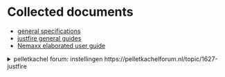 # Collected documents

- [general specifications](./docs/PS_15-5_04-2017_lores.pdf)
- [justfire general guides](./docs/DOC-20240907-WA0001-kachel..pdf)
- [Nemaxx elaborated user guide](./docs/p6.pdf)

<details>
<summary>
pelletkachel forum: instellingen  https://pelletkachelforum.nl/topic/1627-justfire
</summary>
  
## Geplaatst op: 23 November 2020 - 09:56 PM

Ik heb een palletkachel aangeschaft met een cv aansluiting, deze Pallet kachel staat bij mij in de woonkamer en gebruik ik voor verwarming van de ruimte waar deze staat, de resterend warmte gebruik ik voor het opwarmen van mijn 800 liter buffervat waar ik mijn sanitair water door heen laat lopen en mijn cv installatie mee opwarmt, als ik de palletkachel laat draaien op koude dagen hoeft de warmtepomp niet zo zwaar te trekken en is mijn huisje lekker warm.

Zelf ben ik installateur en hou er van om met simpele oplossingen een optimaal resultaat te behalen dat begrijpbaar is voor iedereen.
Leuk dacht ik een palletkachel, dus ik bel met justfire, ik kreeg een heer aan de telefoon en vertelde mij wat er allemaal mogelijk is, hoe ik hem het beste kon aansluiten, en dat ik kon terug bellen als hij geïnstalleerd was om e.v.t. te finetunen...

Na installatie kwam ik er achter dat de palletkachel op vrij hoog vermogen brande (21 kW )terwijl er op de typegoedkeuringsplaat staat dat hij minimaal op 4kW kan draaien, dit zou betekenen dat hij langere periode kan draaien en dat het een constante tempartuur ik de huiskamer kan zij zonder dat er pieken en dalen zijn en de kachel aan en uit schakelt als hij zijn tempartuur herijkt heeft, ook de consumptie van pallets kan dan worden terug geschroefd.

Ik heb een mail gestuurd of het mogelijk is de parameters te krijgen, deze zijn immers van concurrenten gewoon via de gebruikershandleiding of via YouTube te benaderen met een goede uitleg van een instalateur.
Ik heb minstens 15x gebeld, en zou worden terug gebeld, geen reactie of hulp van de kant van justfire, en via de email kreeg ik nee op het orkest, ik moest maar een service monteur laten komen op mijn kosten, hoe kan ik een toestel finetunen als die monteur 1x komt,
Daarnaast ben ik zelf erkend installateur en kan er dus slecht tegen als iemand monopolie speelt.

Ik heb de beste mensen nogmaals gemaild of het niet mogelijk was opnieuw te beginnen en of zij mij verder gaan helpen daar ik er ondertussen achter was gekomen na veel proberen wat de code voor de parameters is.

Dit heb ik ook kenbaar gemaakt, maar ook hierop geen reactie, dus wil hierbij deze manier van handelen eindigen en ieder de mogelijkheid geven zelf zijn palletkachel te kunnen instellen.

BELANGRIJK Voor u gaat finetunen schrijft u de fabrieksinstellingen op, zodat u altijd kunt terugzetten als iets niet werkt.

Als u de pijl omhoog ingedrukt houd vraagt de palletkachel om een code, dit is 1108 duimpje
Hier zijn de volgende parameters in aanwezig

Startup clean 20 (niet wijzigen)
Light delay time (niet wijzigen)
Ignitor delay time (niet wijzigen)
Ligtning fail time (niet wijzigen)
Switch off ( wijzigbaar )
Protect temp ( niet wijzigen )
Exhaust L temp ( zelf heb ik op 30 )
Exhaust H temp ( zelf heb ik op 35 )
Gap temp ( geen idee wat dit is )
Cooling temp ( zelf op 90 staan ivm langdurig afsluiten)
Pomp stop temp ( als de buffer deze temp berijkt heeft gaat de pomp draaien)
Water Limit temp. (Max water temp, zelf op 90)
Pomp last time, (hoelang de pomp moet draaien na aangaan, zelf op 10)

Als u de pijl omlaag ingedrukt houd vraagt de palletkachel om een code, dit is 1108 duimpje
Hier zijn de volgende parameters in aanwezig

First feeding time (niet wijzigen)

Dan de instellingen zoals ik deze heb gewijzigd voor een aangename verbranding van de pallets.

P1 smoke 122
P1 fan 128
P1 Feedtime Last 6 every 2

P2 smoke 120
P2 fan 125
P2 feedtime last 7 every 3

P3 smoke 97
P3 fan 117
P3 feedtime last 3 every 5

P4 smoke 93
P4 fan 107
P4 feedtime 3 every 9

P5 smoke 140 (niet wijzigen)
P6 smoke 145 (niet wijzigen)

Hierna kunt u de instellingen opslaan in de parameters.

En het wachtwoord wijzigen, ik adviseer dit zelf niet te doen maar te laten staan zodat u dit altijd kunt opzoeken.

Deze instellingen kunnen per kachel verschillen, maar als je goed kijkt zie je een patroon in de feedtime en ventilatoren.

Smoke is de rookgasventilator, hiermee kun je dus het vermogen regelen maar je zult de hoeveelheid pallets hierop aan moeten passen zodat deze verhouding klopt.

Als de code 1108 niet werkt zou u nog 1109 kunnen proberen.

Ik sta achter de informatie die ik met u deel en u mag mij altijd even een berichtje sturen wellicht kan ik u wel verder helpen met de afstellingen waar justfire dit verzaakt.

Met vriendelijke groet
Alexander

## Geplaatst op: 15 December 2020 - 02:31 PM

Hoi Alexander,
Heb het foutje gevonden met inloggen.
Pijltje naar onderen dan paswoord ipv pijltje naar boven. Super bedankt voor de info. Groetjes Hatseflatz,
</details>

